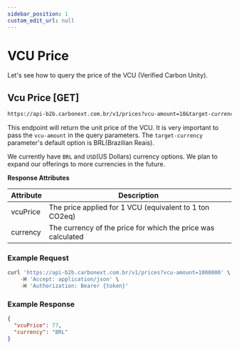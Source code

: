 ```yaml
---
sidebar_position: 1
custom_edit_url: null
---
```


# VCU Price

Let's see how to query the price of the VCU (Verified Carbon Unity).

## Vcu Price [GET]

```md title="BASE URL"
https://api-b2b.carbonext.com.br/v1/prices?vcu-amount=10&target-currency=BRL
```

This endpoint will return the unit price of the VCU. It is very important to pass the `vcu-amount` in the query parameters. The `target-currency` parameter's default option is BRL(Brazilian Reais).

We currently have `BRL` and `USD`(US Dollars) currency options. We plan to expand our offerings to more currencies in the future.

**Response Attributes**

Attribute   | Description
--------- | ------
vcuPrice |	The price applied for 1 VCU (equivalent to 1 ton CO2eq)
currency |	The currency of the price for which the price was calculated

### Example Request

```javascript
curl 'https://api-b2b.carbonext.com.br/v1/prices?vcu-amount=1000000' \
    -H 'Accept: application/json' \
    -H 'Authorization: Bearer {token}'
```

### Example Response

```json
{
  "vcuPrice": 77,
  "currency": "BRL"
}
```
